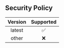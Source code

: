 ## Security Policy

| Version | Supported |
| :---: | :---: |
| latest | :white_check_mark: |
| other | :x: |
